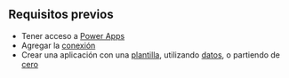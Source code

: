 ## <a name="prerequisites"></a>Requisitos previos
* Tener acceso a [Power Apps](https://make.powerapps.com/?utm_source=padocs&utm_medium=linkinadoc&utm_campaign=referralsfromdoc)
* Agregar la [conexión](../maker/canvas-apps/add-manage-connections.md)
* Crear una aplicación con una [plantilla](../maker/canvas-apps/get-started-test-drive.md), utilizando [datos](../maker/canvas-apps/get-started-create-from-data.md), o partiendo de [cero](../maker/canvas-apps/get-started-create-from-blank.md)

